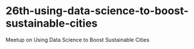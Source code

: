 # 26th-using-data-science-to-boost-sustainable-cities
Meetup on Using Data Science to Boost Sustainable Cities
